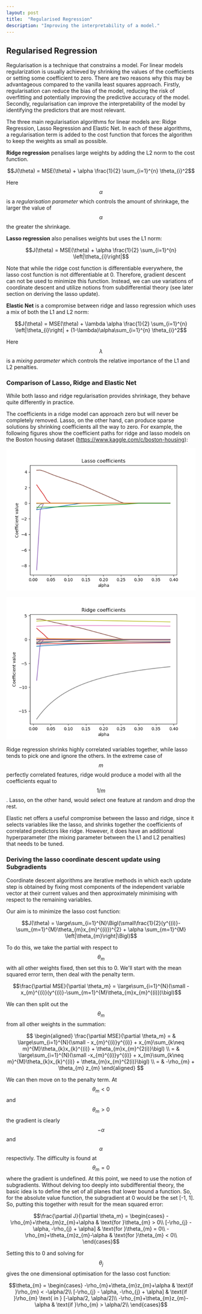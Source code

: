 ```yaml
---
layout: post
title:  "Regularised Regression"
description: "Improving the interpretability of a model."
---
```


## Regularised Regression

Regularisation is a technique that constrains a model. For linear models regularization is usually achieved by shrinking the values of the coefficients or setting some coefficient to zero. There are two reasons why this may be advantageous compared to the vanilla least squares approach. Firstly, regularisation can reduce the bias of the model, reducing the risk of overfitting and potentially improving the predictive accuracy of the model. Secondly, regularisation can improve the interpretability of the model by identifying the predictors that are most relevant.

The three main regularisation algorithms for linear models are: Ridge Regression, Lasso Regression and Elastic Net. In each of these algorithms, a regularisation term is added to the cost function that forces the algorithm to keep the weights as small as possible.

**Ridge regression** penalises large weights by adding the L2 norm to the cost function.

$$J(\theta) = MSE(\theta) + \alpha \frac{1}{2} \sum_{i=1}^{n} \theta_{i}^2$$

Here $$\alpha$$  is a *regularisation parameter* which controls the amount of shrinkage, the larger the value of $$\alpha$$  the greater the shrinkage.

**Lasso regression** also penalises weights but uses the L1 norm:

$$J(\theta) = MSE(\theta) + \alpha \frac{1}{2} \sum_{i=1}^{n} \left|\theta_{i}\right|$$

Note that while the ridge cost function is differentiable everywhere, the lasso cost function is not differentiable at 0. Therefore, gradient descent can not be used to minimize this function. Instead, we can use variations of coordinate descent and utilize notions from subdifferential theory (see later section on deriving the lasso update).

**Elastic Net** is a compromise between ridge and lasso regression which uses a mix of both the L1 and L2 norm:

$$J(\theta) = MSE(\theta) + \lambda \alpha \frac{1}{2} \sum_{i=1}^{n} \left|\theta_{i}\right| + (1-\lambda)\alpha\sum_{i=1}^{n} \theta_{i}^2$$

Here $$\lambda$$  is a *mixing parameter* which controls the relative importance of the L1 and L2 penalties.

### Comparison of Lasso, Ridge and Elastic Net
While both lasso and ridge regularisation provides shrinkage, they behave quite differently in practice.

The coefficients in a ridge model can approach zero but will never be completely removed. Lasso, on the other hand, can produce sparse solutions by shrinking coefficients all the way to zero. For example, the following figures show the coefficient paths for ridge and lasso models on the Boston housing dataset (https://www.kaggle.com/c/boston-housing):

![blah](/assets/lasso_coef_path.png)

![](/assets/ridge_coef_path.png)

Ridge regression shrinks highly correlated variables together, while lasso tends to pick one and ignore the others. In the extreme case of $$m$$  perfectly correlated features, ridge would produce a model with all the coefficients equal to $$1/m$$. Lasso, on the other hand, would select one feature at random and drop the rest.

Elastic net offers a useful compromise between the lasso and ridge, since it selects variables like the lasso, and shrinks together the coefficients of correlated predictors like ridge. However, it does have an additional hyperparameter (the mixing parameter between the L1 and L2 penalties) that needs to be tuned.

### Deriving the lasso coordinate descent update using Subgradients
Coordinate descent algorithms are iterative methods in which each update step is obtained by fixing most components of the independent variable vector at their current values and then approximately minimising with respect to the remaining variables.

Our aim is to minimize the lasso cost function:

$$J(\theta) = \large\sum_{i=1}^{N}\Bigl(\small\frac{1}{2}(y^{(i)}-\sum_{m=1}^{M}\theta_{m}x_{m}^{(i)})^{2} + \alpha \sum_{m=1}^{M} \left|\theta_{m}\right|\Bigl)$$

To do this, we take the partial with respect to $$\theta_{m}$$ with all other weights fixed, then set this to 0. We'll start with the mean squared error term, then deal with the penalty term.

$$\frac{\partial MSE}{\partial \theta_m} = \large\sum_{i=1}^{N}(\small -x_{m}^{(i)}(y^{(i)}-\sum_{m=1}^{M}\theta_{m}x_{m}^{(i)})\bigl)$$

We can then split out the $$\theta_{m}$$ from all other weights in the summation:

$$  \begin{aligned} \frac{\partial MSE}{\partial \theta_m} = & \large\sum_{i=1}^{N}(\small - x_{m}^{(i)}y^{(i)} + x_{m}\sum_{k\neq m}^{M}\theta_{k}x_{k}^{(i)} + \theta_{m}x_{m}^{2(i)}\bigl)
\\ = & \large\sum_{i=1}^{N}(\small -x_{m}^{(i)}y^{(i)} + x_{m}\sum_{k\neq m}^{M}\theta_{k}x_{k}^{(i)} + \theta_{m}x_{m}^{2(i)}\bigl) \\ = & -\rho_{m} + \theta_{m} z_{m} \end{aligned} $$

We can then move on to the penalty term. At $$\theta_{m}<0$$  and $$\theta_{m}>0$$  the gradient is clearly $$-\alpha$$ and $$\alpha$$ respectivly. The difficulty is found at $$\theta_{m}=0$$ where the gradient is undefined. At this point, we need to use the notion of subgradients. Without delving too deeply into subdifferential theory, the basic idea is to define the set of all planes that lower bound a function. So, for the absolute value function, the subgradient at 0 would be the set [-1, 1]. So, putting this together with result for the mean squared error:

$$\frac{\partial J}{\partial \theta_m} =
\begin{cases}
  -\rho_{m}+\theta_{m}z_{m}+\alpha & \text{for }\theta_{m} > 0\\
  [-\rho_{j} - \alpha, -\rho_{j} + \alpha] & \text{for }\theta_{m} = 0\\
  -\rho_{m}+\theta_{m}z_{m}-\alpha & \text{for }\theta_{m} < 0\\
\end{cases}$$

Setting this to 0 and solving for $$\theta_{j}$$ gives the one dimensional optimisation for the lasso cost function:

$$\theta_{m} =
\begin{cases}
  -\rho_{m}+\theta_{m}z_{m}+\alpha & \text{if }\rho_{m} < -\alpha/2\\
  [-\rho_{j} - \alpha, -\rho_{j} + \alpha] & \text{if }\rho_{m} \text{ in } [-\alpha/2, \alpha/2]\\
  -\rho_{m}+\theta_{m}z_{m}-\alpha & \text{if }\rho_{m} > \alpha/2\\
\end{cases}$$
